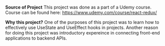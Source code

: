 **Source of Project**
This project was done as a part of a Udemy course. Course can be found here: https://www.udemy.com/course/react-redux/

**Why this project?**
One of the purposes of this project was to learn how to effectively use UseState and UseEffect hooks in projects. Another reason for doing this project was introductory expereince in connecting front-end applications to backend APIs.

